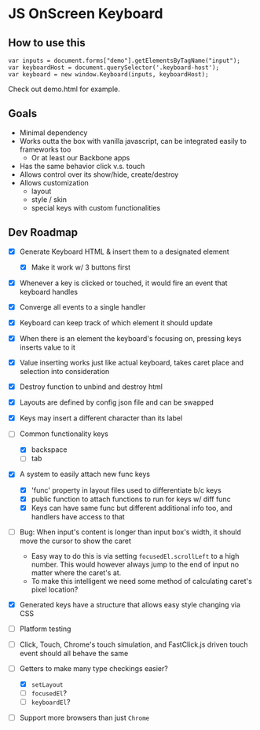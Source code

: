# JS OnScreen Keyboard

## How to use this

```
var inputs = document.forms["demo"].getElementsByTagName("input");
var keyboardHost = document.querySelector('.keyboard-host');
var keyboard = new window.Keyboard(inputs, keyboardHost);
```

Check out demo.html for example.

## Goals

- Minimal dependency
- Works outta the box with vanilla javascript, can be integrated easily to frameworks too
  - Or at least our Backbone apps
- Has the same behavior click v.s. touch
- Allows control over its show/hide, create/destroy
- Allows customization
  - layout
  - style / skin
  - special keys with custom functionalities

## Dev Roadmap

- [x] Generate Keyboard HTML & insert them to a designated element
  - [x] Make it work w/ 3 buttons first
- [x] Whenever a key is clicked or touched, it would fire an event that keyboard handles
- [x] Converge all events to a single handler
- [x] Keyboard can keep track of which element it should update
- [x] When there is an element the keyboard's focusing on, pressing keys inserts value to it
- [x] Value inserting works just like actual keyboard, takes caret place and selection into consideration
- [x] Destroy function to unbind and destroy html
- [x] Layouts are defined by config json file and can be swapped
- [x] Keys may insert a different character than its label
- [ ] Common functionality keys
  - [x] backspace
  - [ ] tab
- [x] A system to easily attach new func keys
  - [x] 'func' property in layout files used to differentiate b/c keys
  - [x] public function to attach functions to run for keys w/ diff func
  - [x] Keys can have same func but different additional info too, and handlers have access to that
- [ ] Bug: When input's content is longer than input box's width, it should move the cursor to show the caret
  - Easy way to do this is via setting `focusedEl.scrollLeft` to a high number. This would however always jump to the end of input no matter where the caret's at.
  - To make this intelligent we need some method of calculating caret's pixel location?

- [x] Generated keys have a structure that allows easy style changing via CSS

- [ ] Platform testing
- [ ] Click, Touch, Chrome's touch simulation, and FastClick.js driven touch event should all behave the same
- [ ] Getters to make many type checkings easier?
  - [x] `setLayout`
  - [ ] `focusedEl`?
  - [ ] `keyboardEl`?
- [ ] Support more browsers than just `Chrome`
